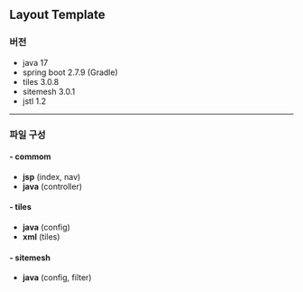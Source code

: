 ## Layout Template
### 버전
 - java 17
 - spring boot 2.7.9 (Gradle)
 - tiles 3.0.8
 - sitemesh 3.0.1
 - jstl 1.2
- - -
### 파일 구성
#### - commom 
 - **jsp** (index, nav)
 - **java** (controller)

#### - tiles
 - **java** (config)
 - **xml** (tiles)

#### - sitemesh
 - **java** (config, filter)



